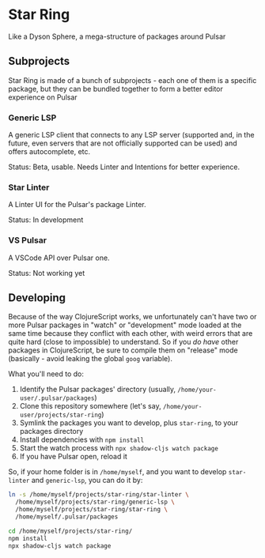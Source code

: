 # Star Ring

Like a Dyson Sphere, a mega-structure of packages around Pulsar

## Subprojects

Star Ring is made of a bunch of subprojects - each one of them is a specific package, but
they can be bundled together to form a better editor experience on Pulsar

### Generic LSP

A generic LSP client that connects to any LSP server (supported and, in the future, even
servers that are not officially supported can be used) and offers autocomplete, etc.

Status: Beta, usable. Needs Linter and Intentions for better experience.

### Star Linter

A Linter UI for the Pulsar's package Linter.

Status: In development

### VS Pulsar

A VSCode API over Pulsar one.

Status: Not working yet

## Developing

Because of the way ClojureScript works, we unfortunately can't have two or more
Pulsar packages in "watch" or "development" mode loaded at the same time because
they conflict with each other, with weird errors that are quite hard (close to
impossible) to understand. So if you _do have_ other packages in ClojureScript,
be sure to compile them on "release" mode (basically - avoid leaking the global
`goog` variable).

What you'll need to do:

1. Identify the Pulsar packages' directory (usually, `/home/your-user/.pulsar/packages`)
2. Clone this repository somewhere (let's say, `/home/your-user/projects/star-ring`)
3. Symlink the packages you want to develop, plus `star-ring`, to your packages
directory
4. Install dependencies with `npm install`
5. Start the watch process with `npx shadow-cljs watch package`
6. If you have Pulsar open, reload it

So, if your home folder is in `/home/myself`, and you want to develop
`star-linter` and `generic-lsp`, you can do it by:

```bash
ln -s /home/myself/projects/star-ring/star-linter \
  /home/myself/projects/star-ring/generic-lsp \
  /home/myself/projects/star-ring/star-ring \
  /home/myself/.pulsar/packages

cd /home/myself/projects/star-ring/
npm install
npx shadow-cljs watch package
```
